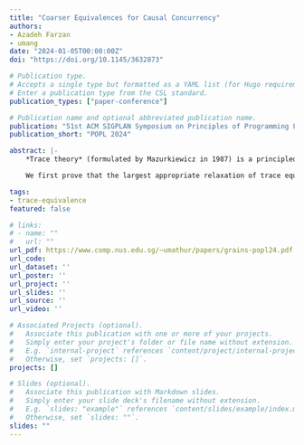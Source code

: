 ```yaml
---
title: "Coarser Equivalences for Causal Concurrency"
authors:
- Azadeh Farzan
- umang
date: "2024-01-05T00:00:00Z"
doi: "https://doi.org/10.1145/3632873"

# Publication type.
# Accepts a single type but formatted as a YAML list (for Hugo requirements).
# Enter a publication type from the CSL standard.
publication_types: ["paper-conference"]

# Publication name and optional abbreviated publication name.
publication: "51st ACM SIGPLAN Symposium on Principles of Programming Languages"
publication_short: "POPL 2024"

abstract: |-
    *Trace theory* (formulated by Mazurkiewicz in 1987) is a principled framework for defining equivalence relations for concurrent program runs based on a commutativity relation over the set of atomic steps taken by individual program threads. Its simplicity, elegance, and algorithmic efficiency makes it useful in many different contexts including program verification and testing. It is well-understood that the larger the equivalence classes are, the more benefits they would bring to the algorithms and applications that use them. In this paper, we study relaxations of trace equivalence with the goal of maintaining its algorithmic advantages.

    We first prove that the largest appropriate relaxation of trace equivalence, an equivalence relation that preserves the order of steps taken by each thread and what write operation each read operation observes, does not yield efficient algorithms. Specifically, we prove a *linear space lower bound* for the problem of checking, in a streaming setting, if two arbitrary steps of a concurrent program run are *causally concurrent* (i.e. they can be reordered in an equivalent run) or *causally ordered* (i.e. they always appear in the same order in all equivalent runs). The same problem can be decided in constant space for trace equivalence. Next, we propose a new commutativity-based notion of equivalence called *grain equivalence* that is strictly more relaxed than trace equivalence, and yet yields a constant space algorithm for the same problem. This notion of equivalence uses commutativity of *grains*, which are sequences of atomic steps, in addition to the standard commutativity from trace theory. We study the two distinct cases when the grains are contiguous subwords of the input program run and when they are not, formulate the precise definition of causal concurrency in each case, and show that they can be decided in *constant space*, despite being strict relaxations of the notion of causal concurrency based on trace equivalence.

tags:
- trace-equivalence
featured: false

# links:
# - name: ""
#   url: ""
url_pdf: https://www.comp.nus.edu.sg/~umathur/papers/grains-popl24.pdf
url_code:
url_dataset: ''
url_poster: ''
url_project: ''
url_slides: ''
url_source: ''
url_video: ''

# Associated Projects (optional).
#   Associate this publication with one or more of your projects.
#   Simply enter your project's folder or file name without extension.
#   E.g. `internal-project` references `content/project/internal-project/index.md`.
#   Otherwise, set `projects: []`.
projects: []

# Slides (optional).
#   Associate this publication with Markdown slides.
#   Simply enter your slide deck's filename without extension.
#   E.g. `slides: "example"` references `content/slides/example/index.md`.
#   Otherwise, set `slides: ""`.
slides: ""
---
```

